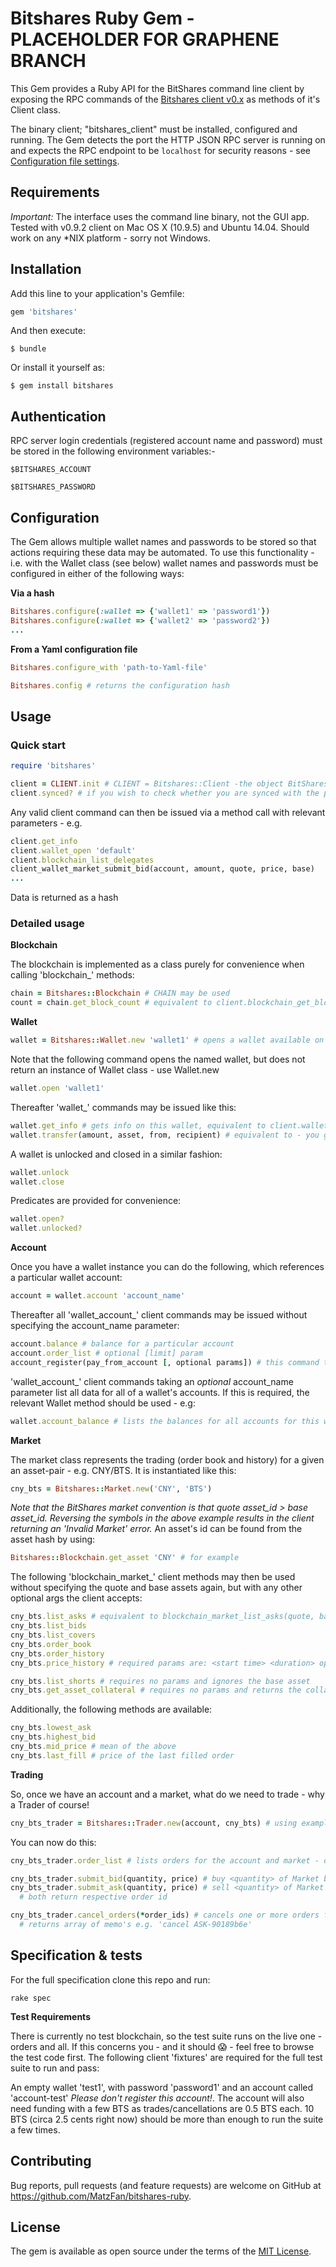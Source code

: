 # Bitshares Ruby Gem - PLACEHOLDER FOR GRAPHENE BRANCH

This Gem provides a Ruby API for the BitShares command line client by exposing the RPC commands of the [Bitshares client v0.x](https://github.com/bitshares/bitshares) as methods of it's Client class.

The binary client; "bitshares_client" must be installed, configured and running. The Gem detects the port the HTTP JSON RPC server is running on and expects the RPC endpoint to be `localhost` for security reasons - see [Configuration file settings](http://wiki.bitshares.org/index.php/BitShares/API).

## Requirements

_Important:_ The interface uses the command line binary, not the GUI app.
Tested with v0.9.2 client on Mac OS X (10.9.5) and Ubuntu 14.04. Should work on any *NIX platform - sorry not Windows.

## Installation

Add this line to your application's Gemfile:

```ruby
gem 'bitshares'
```

And then execute:

    $ bundle

Or install it yourself as:

    $ gem install bitshares

## Authentication

RPC server login credentials (registered account name and password) must be stored in the following environment variables:-

  `$BITSHARES_ACCOUNT`

  `$BITSHARES_PASSWORD`

## Configuration

The Gem allows multiple wallet names and passwords to be stored so that actions requiring these data may be automated.
To use this functionality - i.e. with the Wallet class (see below) wallet names and passwords must be configured in either of the following ways:

**Via a hash**
```Ruby
Bitshares.configure(:wallet => {'wallet1' => 'password1'})
Bitshares.configure(:wallet => {'wallet2' => 'password2'})
...
```

**From a Yaml configuration file**
```Ruby
Bitshares.configure_with 'path-to-Yaml-file'
```

```Ruby
Bitshares.config # returns the configuration hash
```

## Usage

### Quick start

```ruby
require 'bitshares'

client = CLIENT.init # CLIENT = Bitshares::Client -the object BitShares RPC client calls are routed to.
client.synced? # if you wish to check whether you are synced with the p2p network.
```
Any valid client command can then be issued via a method call with relevant parameters - e.g.

```ruby
client.get_info
client.wallet_open 'default'
client.blockchain_list_delegates
client_wallet_market_submit_bid(account, amount, quote, price, base)
...
```

Data is returned as a hash

### Detailed usage

**Blockchain**

The blockchain is implemented as a class purely for convenience when calling 'blockchain_' methods:
```Ruby
chain = Bitshares::Blockchain # CHAIN may be used
count = chain.get_block_count # equivalent to client.blockchain_get_block_count
```

**Wallet**

```Ruby
wallet = Bitshares::Wallet.new 'wallet1' # opens a wallet available on this client.
```
Note that the following command opens the named wallet, but does not return an instance of Wallet class - use Wallet.new
```Ruby
wallet.open 'wallet1'
```

Thereafter 'wallet_' commands may be issued like this:
```Ruby
wallet.get_info # gets info on this wallet, equivalent to client.wallet_get_info
wallet.transfer(amount, asset, from, recipient) # equivalent to - you get the picture..
```
A wallet is unlocked and closed in a similar fashion:
```Ruby
wallet.unlock
wallet.close
```

Predicates are provided for convenience:
```Ruby
wallet.open?
wallet.unlocked?
```

**Account**

Once you have a wallet instance you can do the following, which references a particular wallet account:
```Ruby
account = wallet.account 'account_name'
```
Thereafter all 'wallet_account_' client commands may be issued without specifying the account_name parameter:
```Ruby
account.balance # balance for a particular account
account.order_list # optional [limit] param
account_register(pay_from_account [, optional params]) # this command takes up to 3 optional params
```
'wallet_account_' client commands taking an *optional* account_name parameter list all data for all of a wallet's accounts. If this is required, the relevant Wallet method should be used - e.g:
```Ruby
wallet.account_balance # lists the balances for all accounts for this wallet (c.c. above)
```

**Market**

The market class represents the trading (order book and history) for a given an asset-pair - e.g. CNY/BTS. It is instantiated like this:
```Ruby
cny_bts = Bitshares::Market.new('CNY', 'BTS')
```
_Note that the BitShares market convention is that quote asset_id > base asset_id. Reversing the symbols in the above example results in the client returning  an 'Invalid Market' error._ An asset's id can be found from the asset hash by using:
```Ruby
Bitshares::Blockchain.get_asset 'CNY' # for example
```

The following 'blockchain_market_' client methods may then be used without specifying the quote and base assets again, but with any other optional args the client accepts:
```Ruby
cny_bts.list_asks # equivalent to blockchain_market_list_asks(quote, base) [limit]
cny_bts.list_bids
cny_bts.list_covers
cny_bts.order_book
cny_bts.order_history
cny_bts.price_history # required params are: <start time> <duration> optional: [granularity]

cny_bts.list_shorts # requires no params and ignores the base asset
cny_bts.get_asset_collateral # requires no params and returns the collateral for the quote asset (ignores the base asset)
```

Additionally, the following methods are available:
```Ruby
cny_bts.lowest_ask
cny_bts.highest_bid
cny_bts.mid_price # mean of the above
cny_bts.last_fill # price of the last filled order
```

**Trading**

So, once we have an account and a market, what do we need to trade - why a Trader of course!

```Ruby
cny_bts_trader = Bitshares::Trader.new(account, cny_bts) # using examples above
```

You can now do this:
```Ruby
cny_bts_trader.order_list # lists orders for the account and market - optional limit arg. Returns orders array

cny_bts_trader.submit_bid(quantity, price) # buy <quantity> of Market base (BTS here) at <price> (quote/base)
cny_bts_trader.submit_ask(quantity, price) # sell <quantity> of Market base (BTS here) at <price> (quote/base)
  # both return respective order id

cny_bts_trader.cancel_orders(*order_ids) # cancels one or more orders for the account and market
  # returns array of memo's e.g. 'cancel ASK-90189b6e'
```

## Specification & tests

For the full specification clone this repo and run:

`rake spec`

**Test Requirements**

There is currently no test blockchain, so the test suite runs on the live one - orders and all. If this concerns you - and it should :scream: - feel free to browse the test code first. The following client 'fixtures' are required for the full test suite to run and pass:

An empty wallet 'test1', with password 'password1' and an account called 'account-test' *Please don't register this account!*. The account will also need funding with a few BTS as trades/cancellations are 0.5 BTS each. 10 BTS (circa 2.5 cents right now) should be more than enough to run the suite a few times.

## Contributing

Bug reports, pull requests (and feature requests) are welcome on GitHub at https://github.com/MatzFan/bitshares-ruby.


## License

The gem is available as open source under the terms of the [MIT License](http://opensource.org/licenses/MIT).


